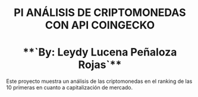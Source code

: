 <h1 align='center'>
 <b>PI ANÁLISIS DE CRIPTOMONEDAS CON API COINGECKO</b></h1>
 <h1 align="center">
  <b>**`By: Leydy Lucena Peñaloza Rojas`**</b></h1>


Este proyecto muestra un análisis de las criptomonedas en el ranking de las 10 primeras en cuanto a capitalización de mercado.
